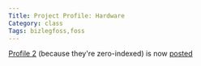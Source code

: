 ```yaml
---
Title: Project Profile: Hardware
Category: class
Tags: bizlegfoss,foss
---
```


[Profile 2][proposal] (because they're zero-indexed) is now [posted][presentation]

[proposal]: {filename}/2015/03/12-profile-proposal-organization.md
[presentation]: http://msoucy.github.io/bizleg-profiles/profile2
